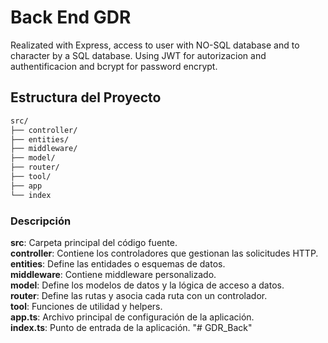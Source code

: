 # Back End GDR

Realizated with Express, access to user with NO-SQL database and to character by a SQL database.
Using JWT for autorizacion and authentificacion and bcrypt for password encrypt.

## Estructura del Proyecto

```css
src/
├── controller/
├── entities/
├── middleware/
├── model/
├── router/
├── tool/
├── app
└── index
```

### Descripción

**src**: Carpeta principal del código fuente.  
**controller**: Contiene los controladores que gestionan las solicitudes HTTP.  
**entities**: Define las entidades o esquemas de datos.  
**middleware**: Contiene middleware personalizado.  
**model**: Define los modelos de datos y la lógica de acceso a datos.  
**router**: Define las rutas y asocia cada ruta con un controlador.  
**tool**: Funciones de utilidad y helpers.  
**app.ts**: Archivo principal de configuración de la aplicación.  
**index.ts**: Punto de entrada de la aplicación.
"# GDR_Back" 
